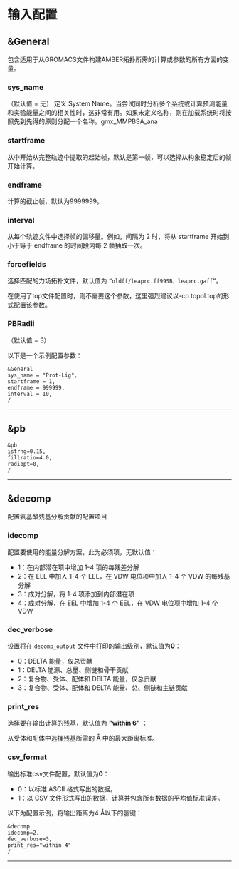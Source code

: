 # 输入配置

## &General
包含适用于从GROMACS文件构建AMBER拓扑所需的计算或参数的所有方面的变量。
### sys_name
（默认值 = 无）
定义 System Name。当尝试同时分析多个系统或计算预测能量和实验能量之间的相关性时，这非常有用。如果未定义名称，则在加载系统时将按照先到先得的原则分配一个名称。gmx_MMPBSA_ana

### startframe
从中开始从完整轨迹中提取的起始帧，默认是第一帧，可以选择从构象稳定后的帧开始计算。

### endframe
计算的截止帧，默认为9999999。

### interval
从每个轨迹文件中选择帧的偏移量。例如，间隔为 2 时，将从 startframe 开始到小于等于 endframe 的时间段内每 2 帧抽取一次。

### forcefields
选择匹配的力场拓扑文件，默认值为 `“oldff/leaprc.ff99SB，leaprc.gaff”`。

在使用了top文件配置时，则不需要这个参数，这里强烈建议以-cp topol.top的形式配置该参数。

### PBRadii
（默认值 = 3）

以下是一个示例配置参数：
```
&General
sys_name = "Prot-Lig",
startframe = 1,
endframe = 999999,
interval = 10,
/
```

---

## &pb

```
&pb
istrng=0.15, 
fillratio=4.0, 
radiopt=0,
/
```

---

## &decomp
配置氨基酸残基分解贡献的配置项目
### idecomp
配置要使用的能量分解方案，此为必须项，无默认值：

- 1：在内部潜在项中增加 1-4 项的每残差分解
- 2：在 EEL 中加入 1-4 个 EEL，在 VDW 电位项中加入 1-4 个 VDW 的每残基分解
- 3：成对分解，将 1-4 项添加到内部潜在项
- 4：成对分解，在 EEL 中增加 1-4 个 EEL，在 VDW 电位项中增加 1-4 个 VDW

### dec_verbose 
设置将在 `decomp_output` 文件中打印的输出级别，默认值为**0**：

- 0：DELTA 能量，仅总贡献
- 1：DELTA 能源、总量、侧链和骨干贡献
- 2：复合物、受体、配体和 DELTA 能量，仅总贡献
- 3：复合物、受体、配体和 DELTA 能量、总、侧链和主链贡献

### print_res 
选择要在输出计算的残基，默认值为 **"within 6"** ：

从受体和配体中选择残基所需的 Å 中的最大距离标准。


### csv_format 
输出标准csv文件配置，默认值为**0**：

- 0：以标准 ASCII 格式写出的数据。
- 1：以 CSV 文件形式写出的数据，计算并包含所有数据的平均值标准误差。

以下为配置示例，将输出距离为4 Å以下的氢键：
```
&decomp
idecomp=2, 
dec_verbose=3,
print_res="within 4"
/
```

---